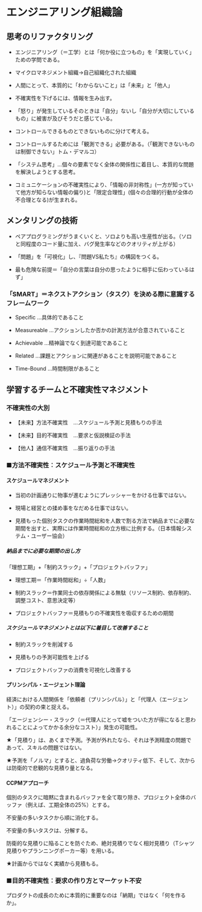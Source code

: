 
# エンジニアリング組織論

## 思考のリファクタリング

- エンジニアリング（＝工学）とは「何か役に立つもの」を「実現していく」ための学問である。

- マイクロマネジメント組織→自己組織化された組織

- 人間にとって、本質的に「わからないこと」は「未来」と「他人」

- 不確実性を下げるには、情報を生み出す。

- 「怒り」が発生しているそのときは「自分」ないし「自分が大切にしているもの」に被害が及びそうだと感じている。

- コントロールできるものとできないものに分けて考える。

- コントロールするためには「観測できる」必要がある。（「観測できないものは制御できない」トム・デマルコ）

- 「システム思考」…個々の要素でなく全体の関係性に着目し、本質的な問題を解決しようとする思考。

- コミュニケーションの不確実性により、「情報の非対称性」(一方が知っていて他方が知らない情報の偏り)と「限定合理性」(個々の合理的行動が全体の不合理となる)が生まれる。

## メンタリングの技術

- ペアプログラミングがうまくいくと、ソロよりも高い生産性が出る。（ソロと同程度のコード量に加え、バグ発生率などのクオリティが上がる）

- 「問題」を「可視化」し、『問題VS私たち』の構図をつくる。

- 最も危険な前提＝「自分の言葉は自分の思ったように相手に伝わっているはず」

### 「SMART」＝ネクストアクション（タスク）を決める際に意識するフレームワーク

- Specific …具体的であること

- Measureable …アクションしたか否かの計測方法が合意されていること

- Achievable …精神論でなく到達可能であること

- Related …課題とアクションに関連があることを説明可能であること

- Time-Bound …時間制限があること

## 学習するチームと不確実性マネジメント

### 不確実性の大別

- 【未来】方法不確実性　…スケジュール予測と見積もりの手法

- 【未来】目的不確実性　…要求と仮説検証の手法

- 【他人】通信不確実性　…振り返りの手法

### ■方法不確実性︰スケジュール予測と不確実性

#### スケジュールマネジメント

- 当初の計画通りに物事が進むようにプレッシャーをかける仕事ではない。

- 現場と経営との揉め事をなだめる仕事ではない。

- 見積もった個別タスクの作業時間総和を人数で割る方法で納品までに必要な期間を出すと、実際には作業時間総和の立方根に比例する。（日本情報システム・ユーザー協会）

##### 納品までに必要な期間の出し方

「理想工期」+「制約スラック」+「プロジェクトバッファ」

- 理想工期＝「作業時間総和」÷「人数」

- 制約スラック＝作業同士の依存関係による無駄（リソース制約、依存制約、調整コスト、意思決定等）

- プロジェクトバッファ＝見積もりの不確実性を吸収するための期間

##### スケジュールマネジメントとは以下に着目して改善すること

- 制約スラックを削減する

- 見積もりの予測可能性を上げる

- プロジェクトバッファの消費を可視化し改善する

#### プリンシパル・エージェント理論

経済における人間関係を「依頼者（プリンシパル）」と「代理人（エージェント）」の契約の束と捉える。

「エージェンシー・スラック（＝代理人にとって嘘をついた方が得になると思われることによってかかる余分なコスト）」発生の可能性。

★「見積り」は、あくまで予測。予測が外れたなら、それは予測精度の問題であって、スキルの問題ではない。

★予測を「ノルマ」とすると、過負荷な労働→クオリティ低下、そして、次からは防衛的で悲観的な見積り量となる。

#### CCPMアプローチ

個別のタスクに暗黙に含まれるバッファを全て取り除き、プロジェクト全体のバッファ（例えば、工期全体の25%）とする。

不安量の多いタスクから順に消化する。

不安量の多いタスクは、分解する。

防衛的な見積りに陥ることを防ぐため、絶対見積りでなく相対見積り（Tシャツ見積りやプランニングポーカー等）を用いる。

★計画からではなく実績から見積もる。

### ■目的不確実性︰要求の作り方とマーケット不安

プロダクトの成長のために本質的に重要なのは「納期」ではなく「何を作るか」。








